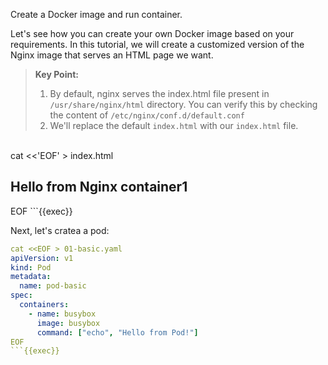Create a Docker image and run container.

Let's see how you can create your own Docker image based on your requirements. In this tutorial, we will create a customized version of the Nginx image that serves an HTML page we want.

> **Key Point:**  
> 1. By default, nginx serves the index.html file present in `/usr/share/nginx/html` directory. You can verify this by checking the content of `/etc/nginx/conf.d/default.conf`
> 2. We'll replace the default `index.html` with our `index.html` file.

<br>
cat <<'EOF' > index.html
<!doctype html>
<html>
  <head>
    <title>Nginx</title>
  </head>
  <body>
    <h2>Hello from Nginx container1</h2>
  </body>
</html>
EOF
```{{exec}}

Next, let's cratea a pod:

```yaml
cat <<EOF > 01-basic.yaml
apiVersion: v1
kind: Pod
metadata:
  name: pod-basic
spec:
  containers:
    - name: busybox
      image: busybox
      command: ["echo", "Hello from Pod!"]
EOF
```{{exec}}